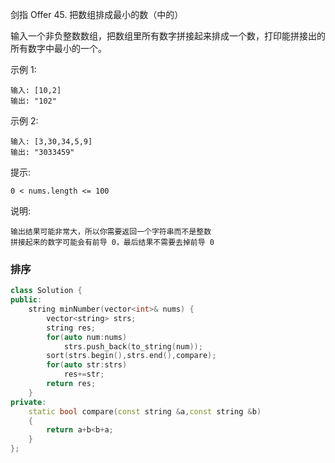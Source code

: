 剑指 Offer 45. 把数组排成最小的数（中的）

输入一个非负整数数组，把数组里所有数字拼接起来排成一个数，打印能拼接出的所有数字中最小的一个。

示例 1:

    输入: [10,2]
    输出: "102"

示例 2:

    输入: [3,30,34,5,9]
    输出: "3033459"

提示:

    0 < nums.length <= 100

说明:

    输出结果可能非常大，所以你需要返回一个字符串而不是整数
    拼接起来的数字可能会有前导 0，最后结果不需要去掉前导 0

### 排序
```c++
class Solution {
public:
    string minNumber(vector<int>& nums) {
        vector<string> strs;
        string res;
        for(auto num:nums)
            strs.push_back(to_string(num));
        sort(strs.begin(),strs.end(),compare);
        for(auto str:strs)
            res+=str;
        return res;
    }
private:
    static bool compare(const string &a,const string &b)
    {
        return a+b<b+a;
    }
};
```